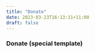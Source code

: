 ```yaml
---
title: "Donate"
date: 2023-03-23T16:13:11+11:00
draft: false
---
```


### Donate (special template)
